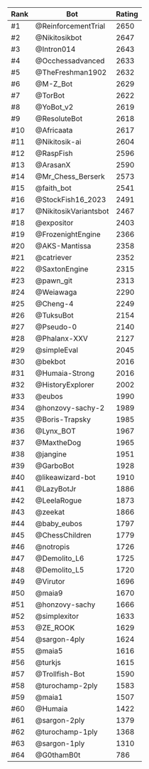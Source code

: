 Rank|Bot|Rating
---|---|---
#1|@ReinforcementTrial|2650
#2|@Nikitosikbot|2647
#3|@Intron014|2643
#4|@Occhessadvanced|2633
#5|@TheFreshman1902|2632
#6|@M-Z_Bot|2629
#7|@TorBot|2622
#8|@YoBot_v2|2619
#9|@ResoluteBot|2618
#10|@Africaata|2617
#11|@Nikitosik-ai|2604
#12|@RaspFish|2596
#13|@ArasanX|2590
#14|@Mr_Chess_Berserk|2573
#15|@faith_bot|2541
#16|@StockFish16_2023|2491
#17|@NikitosikVariantsbot|2467
#18|@expositor|2403
#19|@FrozenightEngine|2366
#20|@AKS-Mantissa|2358
#21|@catriever|2352
#22|@SaxtonEngine|2315
#23|@pawn_git|2313
#24|@Weiawaga|2290
#25|@Cheng-4|2249
#26|@TuksuBot|2154
#27|@Pseudo-0|2140
#28|@Phalanx-XXV|2127
#29|@simpleEval|2045
#30|@bekbot|2016
#31|@Humaia-Strong|2016
#32|@HistoryExplorer|2002
#33|@eubos|1990
#34|@honzovy-sachy-2|1989
#35|@Boris-Trapsky|1985
#36|@Lynx_BOT|1967
#37|@MaxtheDog|1965
#38|@jangine|1951
#39|@GarboBot|1928
#40|@likeawizard-bot|1910
#41|@LazyBotJr|1886
#42|@LeelaRogue|1873
#43|@zeekat|1866
#44|@baby_eubos|1797
#45|@ChessChildren|1779
#46|@notropis|1726
#47|@Demolito_L6|1725
#48|@Demolito_L5|1720
#49|@Virutor|1696
#50|@maia9|1670
#51|@honzovy-sachy|1666
#52|@simplexitor|1633
#53|@ZE_ROOK|1629
#54|@sargon-4ply|1624
#55|@maia5|1616
#56|@turkjs|1615
#57|@Trollfish-Bot|1590
#58|@turochamp-2ply|1583
#59|@maia1|1507
#60|@Humaia|1422
#61|@sargon-2ply|1379
#62|@turochamp-1ply|1368
#63|@sargon-1ply|1310
#64|@G0thamB0t|786
